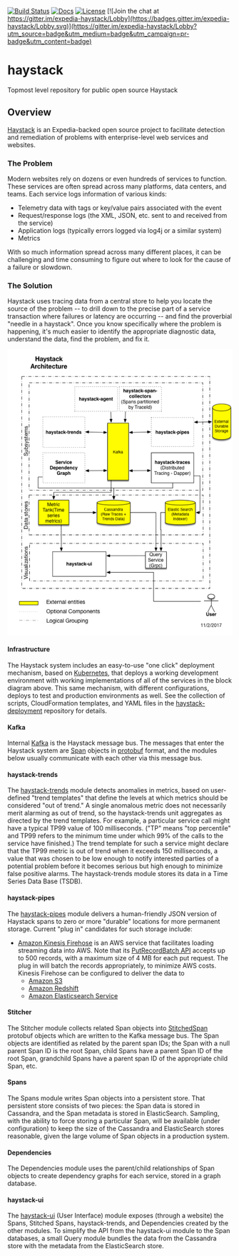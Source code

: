 [![Build Status](https://travis-ci.org/ExpediaDotCom/haystack.svg?branch=master)](https://travis-ci.org/ExpediaDotCom/haystack)
[![Docs](https://img.shields.io/badge/docs-current-brightgreen.svg)](https://expediadotcom.github.io/haystack/)
[![License](https://img.shields.io/badge/license-Apache%20License%202.0-blue.svg)](https://github.com/ExpediaDotCom/haystack/blob/master/LICENSE)
[![Join the chat at https://gitter.im/expedia-haystack/Lobby](https://badges.gitter.im/expedia-haystack/Lobby.svg)](https://gitter.im/expedia-haystack/Lobby?utm_source=badge&utm_medium=badge&utm_campaign=pr-badge&utm_content=badge)

# haystack

Topmost level repository for public open source Haystack

## Overview
[Haystack](https://github.com/ExpediaDotCom/haystack) is an Expedia-backed open source project to facilitate detection 
and remediation of problems with enterprise-level web services and websites.

### The Problem

Modern websites rely on dozens or even hundreds of services to function. These services are often spread across many platforms, data centers, and teams. Each service logs information of various kinds:

* Telemetry data with tags or key/value pairs associated with the event
* Request/response logs (the XML, JSON, etc. sent to and received from the service)
* Application logs (typically errors logged via log4j or a similar system)
* Metrics

With so much information spread across many different places, it can be challenging and time consuming to figure out where to look for the cause of a failure or slowdown.

### The Solution

Haystack uses tracing data from a central store to help you locate the source of the problem -- to drill down to the precise part of a service transaction where failures or latency are occurring -- and find the proverbial "needle in a haystack". Once you know specifically where the problem is happening, it's much easier to identify the appropriate diagnostic data, understand the data, find the problem, and fix it.

![High Level Block Diagram](docsite/static/img/Haystack_Components.png)

#### Infrastructure
The Haystack system includes an easy-to-use "one click" deployment mechanism, based on 
[Kubernetes](https://en.wikipedia.org/wiki/Kubernetes), that deploys a working development environment with working
implementations of all of the services in the block diagram above. This same mechanism, with different configurations, 
deploys to test and production environments as well. See the collection of scripts, CloudFormation templates, and YAML 
files in the [haystack-deployment](deployment/terraform) repository for details.

#### Kafka
Internal [Kafka](https://en.wikipedia.org/wiki/Apache_Kafka) is the Haystack message bus. The messages that enter the
Haystack system are [Span](https://github.com/ExpediaDotCom/haystack-idl/blob/master/proto/span.proto) objects in
[protobuf](https://en.wikipedia.org/wiki/Protocol_Buffers) format, and the modules below usually communicate with
each other via this message bus.

#### haystack-trends
The [haystack-trends](https://github.com/ExpediaDotCom/haystack-trends) module detects anomalies in metrics, based on 
user-defined "trend templates" that define the levels at which metrics should be considered "out of trend." A single 
anomalous metric does not necessarily merit alarming as out of trend, so the haystack-trends unit aggregates as directed
by the trend templates. For example, a particular service call might have a typical TP99 value of 100 milliseconds. 
("TP" means "top percentile" and TP99 refers to the minimum time under which 99% of the calls to the service have 
finished.) The trend template for such a service might declare that the TP99 metric is out of trend when it exceeds 150 
milliseconds, a value that was chosen to be low enough to notify interested parties of a potential problem before it 
becomes serious but high enough to minimize false positive alarms. The haystack-trends module stores its data in a Time 
Series Data Base (TSDB).

#### haystack-pipes
The [haystack-pipes](https://github.com/ExpediaDotCom/haystack-pipes) module delivers a human-friendly JSON version of 
Haystack spans to zero or more "durable" locations for more permanent storage. Current "plug in" candidates for such 
storage include:
* [Amazon Kinesis Firehose](https://aws.amazon.com/kinesis/firehose/) is an AWS service that facilitates loading 
streaming data into AWS. Note that its 
[PutRecordBatch API](http://docs.aws.amazon.com/firehose/latest/APIReference/API_PutRecordBatch.html) accepts up to
500 records, with a maximum size of 4 MB for each put request. The plug in will batch the records appropriately, to
minimize AWS costs. Kinesis Firehose can be configured to deliver the data to
    * [Amazon S3](https://aws.amazon.com/s3/)
    * [Amazon Redshift](https://aws.amazon.com/redshift/)
    * [Amazon Elasticsearch Service](https://aws.amazon.com/elasticsearch-service/)

#### Stitcher
The Stitcher module collects related Span objects into
[StitchedSpan](https://github.com/ExpediaDotCom/haystack-idl/blob/master/proto/stitchedSpan.proto) protobuf objects 
which are written to the Kafka message bus. The Span objects are identified as related by the parent span IDs; the Span
with a null parent Span ID is the root Span, child Spans have a parent Span ID of the root Span, grandchild Spans have a
parent span ID of the appropriate child Span, etc.

#### Spans
The Spans module writes Span objects into a persistent store. That persistent store consists of two pieces: the Span
data is stored in Cassandra, and the Span metadata is stored in ElasticSearch. Sampling, with the ability to force
storing a particular Span, will be available (under configuration) to keep the size of the Cassandra and ElasticSearch
stores reasonable, given the large volume of Span objects in a production system. 

#### Dependencies
The Dependencies module uses the parent/child relationships of Span objects to create dependency graphs for each
service, stored in a graph database.

#### haystack-ui
The [haystack-ui](https://github.com/ExpediaDotCom/haystack-ui) (User Interface) module exposes (through a website) the
Spans, Stitched Spans, haystack-trends, and Dependencies created by the other modules. To simplify the API from the 
haystack-ui module to the Span databases, a small Query module bundles the data from the Cassandra store with the
metadata from the ElasticSearch store.
